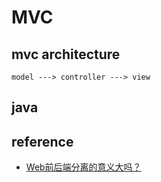 # MVC

## mvc architecture 

```
model ---> controller ---> view
```

## java

## reference

- [Web前后端分离的意义大吗？](https://www.zhihu.com/question/28207685)